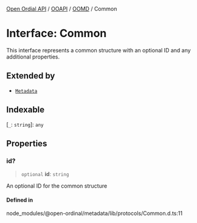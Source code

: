 [Open Ordial API](../../../../README.md) / [OOAPI](../../../README.md) / [OOMD](../README.md) / Common

# Interface: Common

This interface represents a common structure with an optional ID and any
additional properties.

## Extended by

- [`Metadata`](Metadata.md)

## Indexable

 \[`_`: `string`\]: `any`

## Properties

### id?

> `optional` **id**: `string`

An optional ID for the common structure

#### Defined in

node\_modules/@open-ordinal/metadata/lib/protocols/Common.d.ts:11
